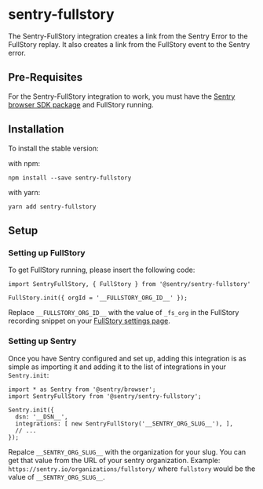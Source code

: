 # sentry-fullstory
The Sentry-FullStory integration creates a link from the Sentry Error to the FullStory replay. It also creates a link from the FullStory event to the Sentry error.

## Pre-Requisites

For the Sentry-FullStory integration to work, you must have the [Sentry browser SDK package](https://www.npmjs.com/package/@sentry/browser) and FullStory running. 

## Installation
To install the stable version:

with npm:
```
npm install --save sentry-fullstory
```

with yarn:
```
yarn add sentry-fullstory
```


## Setup

### Setting up FullStory

To get FullStory running, please insert the following code:

```
import SentryFullStory, { FullStory } from '@sentry/sentry-fullstory'

FullStory.init({ orgId = '__FULLSTORY_ORG_ID__' });
```

Replace `__FULLSTORY_ORG_ID__` with the value of `_fs_org` in the FullStory recording snippet on your [FullStory settings page](https://help.fullstory.com/hc/en-us/articles/360020623514).


### Setting up Sentry

Once you have Sentry configured and set up, adding this integration is as simple as importing it and adding it to the list of integrations in your `Sentry.init`:

```
import * as Sentry from '@sentry/browser';
import SentryFullStory from '@sentry/sentry-fullstory';
 
Sentry.init({
  dsn: '__DSN__',
  integrations: [ new SentryFullStory('__SENTRY_ORG_SLUG__'), ],
  // ...
});
  ```
  
 Repalce `__SENTRY_ORG_SLUG__` with the organization for your slug. You can get that value from the URL of your sentry organization. Example: `https://sentry.io/organizations/fullstory/` where `fullstory` would be the value of `__SENTRY_ORG_SLUG__`.
